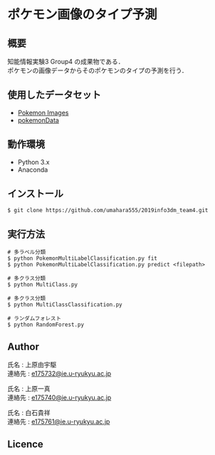 # ポケモン画像のタイプ予測

## 概要

知能情報実験3 Group4 の成果物である．  
ポケモンの画像データからそのポケモンのタイプの予測を行う．

## 使用したデータセット

- [Pokemon Images](https://www.kaggle.com/dollarakshay/pokemon-images)
- [pokemonData](https://github.com/lgreski/pokemonData)

## 動作環境

- Python 3.x
- Anaconda

## インストール

```
$ git clone https://github.com/umahara555/2019info3dm_team4.git
```

## 実行方法

```
# 多ラベル分類
$ python PokemonMultiLabelClassification.py fit
$ python PokemonMultiLabelClassification.py predict <filepath>
```

```
# 多クラス分類
$ python MultiClass.py
```

```
# 多クラス分類
$ python MultiClassClassification.py
```

```
# ランダムフォレスト
$ python RandomForest.py
```

## Author

氏名 : 上原由宇駆  
連絡先 : e175732@ie.u-ryukyu.ac.jp

氏名 : 上原一真  
連絡先 : e175740@ie.u-ryukyu.ac.jp

氏名 : 白石貴祥  
連絡先 : e175761@ie.u-ryukyu.ac.jp

## Licence

